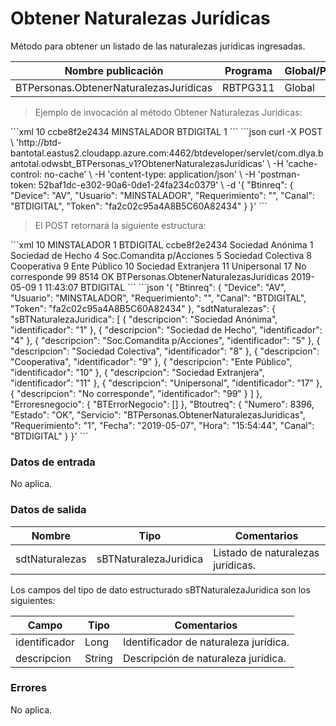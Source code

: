 # Obtener Naturalezas Jurídicas 

Método para obtener un listado de las naturalezas juridicas ingresadas. 

Nombre publicación | Programa | Global/País 
--------- | ----------- | ----------- 
BTPersonas.ObtenerNaturalezasJuridicas | RBTPG311 | Global 

> Ejemplo de invocación al método Obtener Naturalezas Juridicas: 

<code-group> 
<code-block title="XML" active> 
```xml 
<soapenv:Envelope xmlns:soapenv="http://schemas.xmlsoap.org/soap/envelope/" xmlns:bts="http://uy.com.dlya.bantotal/BTSOA/"> 
   <soapenv:Header/> 
   <soapenv:Body> 
      <bts:BTPersonas.ObtenerNaturalezasJuridicas> 
         <bts:Btinreq> 
            <bts:Device>10</bts:Device> 
            <bts:Token>ccbe8f2e2434</bts:Token> 
            <bts:Usuario>MINSTALADOR</bts:Usuario> 
            <bts:Canal>BTDIGITAL</bts:Canal> 
            <bts:Requerimiento>1</bts:Requerimiento> 
         </bts:Btinreq> 
      </bts:BTPersonas.ObtenerNaturalezasJuridicas> 
   </soapenv:Body> 
</soapenv:Envelope> 
``` 
</code-block> 

<code-block title="JSON"> 
```json 
curl -X POST \ 
  'http://btd-bantotal.eastus2.cloudapp.azure.com:4462/btdeveloper/servlet/com.dlya.bantotal.odwsbt_BTPersonas_v1?ObtenerNaturalezasJuridicas' \ 
  -H 'cache-control: no-cache' \ 
  -H 'content-type: application/json' \ 
  -H 'postman-token: 52baf1dc-e302-90a6-0de1-24fa234c0379' \ 
  -d '{ 
	"Btinreq": { 
		"Device": "AV", 
		"Usuario": "MINSTALADOR", 
		"Requerimiento": "", 
		"Canal": "BTDIGITAL", 
		"Token": "fa2c02c95a4A8B5C60A82434" 
	} 
}' 
``` 
</code-block> 
</code-group> 

> El POST retornará la siguiente estructura: 

<code-group> 
<code-block title="XML" active> 
```xml 
<SOAP-ENV:Envelope xmlns:SOAP-ENV="http://schemas.xmlsoap.org/soap/envelope/" xmlns:xsd="http://www.w3.org/2001/XMLSchema" xmlns:SOAP-ENC="http://schemas.xmlsoap.org/soap/encoding/" xmlns:xsi="http://www.w3.org/2001/XMLSchema-instance"> 
   <SOAP-ENV:Body> 
      <BTPersonas.ObtenerNaturalezasJuridicasResponse xmlns="http://uy.com.dlya.bantotal/BTSOA/"> 
         <Btinreq> 
            <Device>10</Device> 
            <Usuario>MINSTALADOR</Usuario> 
            <Requerimiento>1</Requerimiento> 
            <Canal>BTDIGITAL</Canal> 
            <Token>ccbe8f2e2434</Token> 
         </Btinreq> 
         <sdtNaturalezas> 
            <sBTNaturalezaJuridica> 
               <descripcion>Sociedad Anónima</descripcion> 
               <identificador>1</identificador> 
            </sBTNaturalezaJuridica> 
            <sBTNaturalezaJuridica> 
               <descripcion>Sociedad de Hecho</descripcion> 
               <identificador>4</identificador> 
            </sBTNaturalezaJuridica> 
            <sBTNaturalezaJuridica> 
               <descripcion>Soc.Comandita p/Acciones</descripcion> 
               <identificador>5</identificador> 
            </sBTNaturalezaJuridica> 
            <sBTNaturalezaJuridica> 
               <descripcion>Sociedad Colectiva</descripcion> 
               <identificador>8</identificador> 
            </sBTNaturalezaJuridica> 
            <sBTNaturalezaJuridica> 
               <descripcion>Cooperativa</descripcion> 
               <identificador>9</identificador> 
            </sBTNaturalezaJuridica> 
            <sBTNaturalezaJuridica> 
               <descripcion>Ente Público</descripcion> 
               <identificador>10</identificador> 
            </sBTNaturalezaJuridica> 
            <sBTNaturalezaJuridica> 
               <descripcion>Sociedad Extranjera</descripcion> 
               <identificador>11</identificador> 
            </sBTNaturalezaJuridica> 
            <sBTNaturalezaJuridica> 
               <descripcion>Unipersonal</descripcion> 
               <identificador>17</identificador> 
            </sBTNaturalezaJuridica> 
            <sBTNaturalezaJuridica> 
               <descripcion>No corresponde</descripcion> 
               <identificador>99</identificador> 
            </sBTNaturalezaJuridica> 
         </sdtNaturalezas> 
         <Erroresnegocio></Erroresnegocio> 
         <Btoutreq> 
            <Numero>8514</Numero> 
            <Estado>OK</Estado> 
            <Servicio>BTPersonas.ObtenerNaturalezasJuridicas</Servicio> 
            <Fecha>2019-05-09</Fecha> 
            <Requerimiento>1</Requerimiento> 
            <Hora>11:43:07</Hora> 
            <Canal>BTDIGITAL</Canal> 
         </Btoutreq> 
      </BTPersonas.ObtenerNaturalezasJuridicasResponse> 
   </SOAP-ENV:Body> 
</SOAP-ENV:Envelope> 
``` 
</code-block> 

<code-block title="JSON"> 
```json 
'{ 
	"Btinreq": { 
		"Device": "AV", 
		"Usuario": "MINSTALADOR", 
		"Requerimiento": "", 
		"Canal": "BTDIGITAL", 
		"Token": "fa2c02c95a4A8B5C60A82434" 
	}, 
	"sdtNaturalezas": { 
		"sBTNaturalezaJuridica": [ 
			{ 
				"descripcion": "Sociedad Anónima", 
				"identificador": "1" 
			}, 
			{ 
				"descripcion": "Sociedad de Hecho", 
				"identificador": "4" 
			}, 
			{ 
				"descripcion": "Soc.Comandita p/Acciones", 
				"identificador": "5" 
			}, 
			{ 
				"descripcion": "Sociedad Colectiva", 
				"identificador": "8" 
			}, 
			{ 
				"descripcion": "Cooperativa", 
				"identificador": "9" 
			}, 
			{ 
				"descripcion": "Ente Público", 
				"identificador": "10" 
			}, 
			{ 
				"descripcion": "Sociedad Extranjera", 
				"identificador": "11" 
			}, 
			{ 
				"descripcion": "Unipersonal", 
				"identificador": "17" 
			}, 
			{ 
				"descripcion": "No corresponde", 
				"identificador": "99" 
			} 
		] 
	}, 
    "Erroresnegocio": { 
        "BTErrorNegocio": [] 
    }, 
    "Btoutreq": { 
        "Numero": 8396, 
        "Estado": "OK", 
        "Servicio": "BTPersonas.ObtenerNaturalezasJuridicas", 
        "Requerimiento": "1", 
        "Fecha": "2019-05-07", 
        "Hora": "15:54:44", 
        "Canal": "BTDIGITAL" 
    } 
}' 
``` 
</code-block> 
</code-group>  

### Datos de entrada 

No aplica.  

### Datos de salida 

Nombre | Tipo | Comentarios 
--------- | ----------- | ----------- 
sdtNaturalezas | sBTNaturalezaJuridica | Listado de naturalezas jurídicas. 

Los campos del tipo de dato estructurado sBTNaturalezaJuridica son los siguientes: 

Campo | Tipo | Comentarios 
--------- | ----------- | ----------- 
identificador | Long	| Identificador de naturaleza jurídica. 
descripcion	| String	| Descripción de naturaleza jurídica. 

### Errores 

No aplica. 

 
